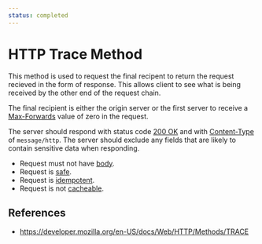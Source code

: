 ```yaml
---
status: completed
---
```


# HTTP Trace Method

This method is used to request the final recipent to return the request recieved in the form of response. This allows client to see what is being received by the other end of the request chain.

The final recipient is either the origin server or the first server to receive a [Max-Forwards](/http/fields/max-forwards) value of zero in the request.

The server should respond with status code [200 OK](/http/status-codes/200-ok) and with [Content-Type](/http/headers/content-type) of `message/http`. The server should exclude any fields that are likely to contain sensitive data when responding.

- Request must not have [body](/http/body).
- Request is [safe](/http/requests/safe).
- Request is [idempotent](/http/requests/idempotent).
- Request is not [cacheable](/http/requests/cacheable).

## References

- https://developer.mozilla.org/en-US/docs/Web/HTTP/Methods/TRACE
